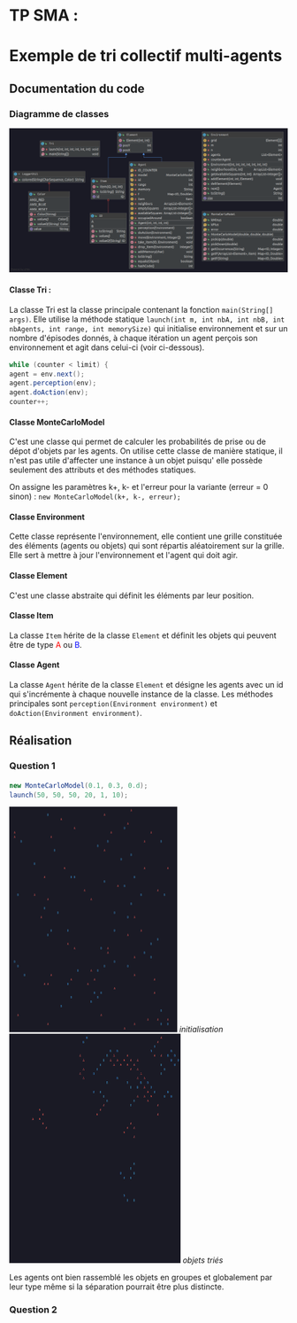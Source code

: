 # TP SMA :
# Exemple de tri collectif multi-agents

## Documentation du code
### Diagramme de classes
![Diagramme de classes](images/class_diagram.png)

#### Classe Tri :
La classe Tri est la classe principale contenant la fonction `main(String[] args)`.
Elle utilise la méthode statique `launch(int m, int nbA, int nbB, int nbAgents, int range, int memorySize)` 
qui initialise environnement et sur un nombre d'épisodes donnés, à chaque itération un agent perçois son environnement 
et agit dans celui-ci (voir ci-dessous).   
```java
while (counter < limit) {
agent = env.next();
agent.perception(env);
agent.doAction(env);
counter++;
```
#### Classe MonteCarloModel
C'est une classe qui permet de calculer les probabilités de prise ou de dépot d'objets par les agents.
On utilise cette classe de manière statique, il n'est pas utile d'affecter une instance à un objet 
puisqu' elle possède seulement des attributs et des méthodes statiques.  

On assigne les paramètres k+, k- et l'erreur pour la variante (erreur = 0 sinon) :  `new MonteCarloModel(k+, k-, erreur);`

#### Classe Environment
Cette classe représente l'environnement, elle contient une grille constituée des éléments (agents ou objets) qui sont 
répartis aléatoirement sur la grille.
Elle sert à mettre à jour l'environnement et l'agent qui doit agir.

#### Classe Element
C'est une classe abstraite qui définit les éléments par leur position.

#### Classe Item
La classe `Item` hérite de la classe `Element` et définit les objets qui peuvent être de type
<span style=color:red>A</span> ou <span style=color:blue>B</span>.

#### Classe Agent
La classe `Agent` hérite de la classe `Element` et désigne les agents avec un id qui s'incrémente à chaque nouvelle
instance de la classe. Les méthodes principales sont `perception(Environment environment)` et 
`doAction(Environment environment)`.

## Réalisation

### Question 1

```java
new MonteCarloModel(0.1, 0.3, 0.d);
launch(50, 50, 50, 20, 1, 10);
```

![Diagramme de classes](images/q1_initb.png) *initialisation*
![Diagramme de classes](images/q1_sortb.png) *objets triés*

Les agents ont bien rassemblé les objets en groupes et globalement par leur type même si la séparation pourrait 
être plus distincte.


### Question 2


